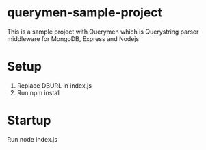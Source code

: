 # querymen-sample-project

This is a sample project with Querymen which is Querystring parser middleware for MongoDB, Express and Nodejs



# Setup 
1. Replace DBURL in index.js
2. Run npm install

# Startup

Run node index.js
